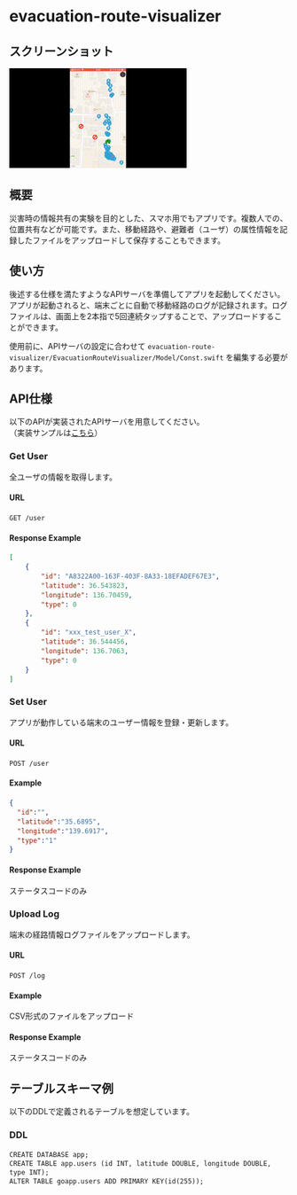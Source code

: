 # evacuation-route-visualizer

## スクリーンショット
![](./image/ss1.gif)

## 概要
災害時の情報共有の実験を目的とした、スマホ用でもアプリです。複数人での、位置共有などが可能です。また、移動経路や、避難者（ユーザ）の属性情報を記録したファイルをアップロードして保存することもできます。

## 使い方
後述する仕様を満たすようなAPIサーバを準備してアプリを起動してください。アプリが起動されると、端末ごとに自動で移動経路のログが記録されます。ログファイルは、画面上を2本指で5回連続タップすることで、アップロードすることができます。

使用前に、APIサーバの設定に合わせて `evacuation-route-visualizer/EvacuationRouteVisualizer/Model/Const.swift` を編集する必要があります。

## API仕様
以下のAPIが実装されたAPIサーバを用意してください。   
（実装サンプルは[こちら](https://github.com/prog470dev/evacuation-route-visualizer-back-sample)）
### Get User
全ユーザの情報を取得します。
#### URL
`GET /user`
#### Response Example
```json
[
    {
        "id": "A8322A00-163F-403F-8A33-18EFADEF67E3",
        "latitude": 36.543823,
        "longitude": 136.70459,
        "type": 0
    },
    {
        "id": "xxx_test_user_X",
        "latitude": 36.544456,
        "longitude": 136.7063,
        "type": 0
    }
]
```

### Set User
アプリが動作している端末のユーザー情報を登録・更新します。
#### URL
`POST /user`
#### Example
```json
{
  "id":"",
  "latitude":"35.6895",
  "longitude":"139.6917",
  "type":"1"  
}
```
#### Response Example
ステータスコードのみ

### Upload Log
端末の経路情報ログファイルをアップロードします。
#### URL
`POST /log`
#### Example
CSV形式のファイルをアップロード
#### Response Example
ステータスコードのみ

## テーブルスキーマ例
以下のDDLで定義されるテーブルを想定しています。
### DDL
```
CREATE DATABASE app;
CREATE TABLE app.users (id INT, latitude DOUBLE, longitude DOUBLE, type INT);
ALTER TABLE goapp.users ADD PRIMARY KEY(id(255));
```
